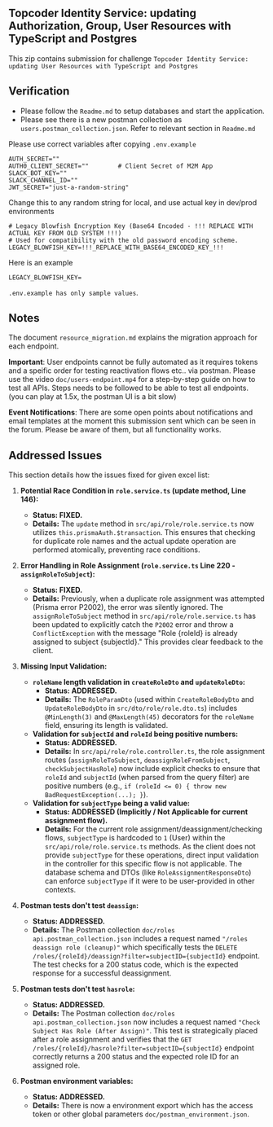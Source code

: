 ## Topcoder Identity Service: updating Authorization, Group, User Resources with TypeScript and Postgres 

This zip contains submission for challenge `Topcoder Identity Service: updating User Resources with TypeScript and Postgres`

## Verification

- Please follow the `Readme.md` to setup databases and start the application. 
- Please see there is a new postman collection as `users.postman_collection.json`. Refer to relevant section in `Readme.md`

Please use correct variables after copying `.env.example`

```
AUTH_SECRET=""
AUTH0_CLIENT_SECRET=""        # Client Secret of M2M App
SLACK_BOT_KEY=""
SLACK_CHANNEL_ID=""
JWT_SECRET="just-a-random-string"
```

Change this to any random string for local, and use actual key in dev/prod environments

```
# Legacy Blowfish Encryption Key (Base64 Encoded - !!! REPLACE WITH ACTUAL KEY FROM OLD SYSTEM !!!)
# Used for compatibility with the old password encoding scheme.
LEGACY_BLOWFISH_KEY=!!!_REPLACE_WITH_BASE64_ENCODED_KEY_!!!
```
Here is an example

```
LEGACY_BLOWFISH_KEY=
```
`.env.example has only sample values`.

## Notes

The document `resource_migration.md` explains the migration approach for each endpoint.

**Important**: User endpoints cannot be fully automated as it requires tokens and a speific order for testing reactivation flows etc.. via postman. Please use the video `doc/users-endpoint.mp4` for a step-by-step guide on how to test all APIs. Steps needs to be followed to be able to
test all endpoints. (you can play at 1.5x, the postman UI is a bit slow)

**Event Notifications**: There are some open points about notifications and email templates at the moment this submission sent which can be seen in the forum. Please be aware of them, but all functionality works.

## Addressed Issues

This section details how the issues fixed for given excel list:

1.  **Potential Race Condition in `role.service.ts` (update method, Line 146):**
    *   **Status: FIXED.**
    *   **Details:** The `update` method in `src/api/role/role.service.ts` now utilizes `this.prismaAuth.$transaction`. This ensures that checking for duplicate role names and the actual update operation are performed atomically, preventing race conditions.

2.  **Error Handling in Role Assignment (`role.service.ts` Line 220 - `assignRoleToSubject`):**
    *   **Status: FIXED.**
    *   **Details:** Previously, when a duplicate role assignment was attempted (Prisma error P2002), the error was silently ignored. The `assignRoleToSubject` method in `src/api/role/role.service.ts` has been updated to explicitly catch the `P2002` error and throw a `ConflictException` with the message "Role {roleId} is already assigned to subject {subjectId}." This provides clear feedback to the client.

3.  **Missing Input Validation:**
    *   **`roleName` length validation in `createRoleDto` and `updateRoleDto`:**
        *   **Status: ADDRESSED.**
        *   **Details:** The `RoleParamDto` (used within `CreateRoleBodyDto` and `UpdateRoleBodyDto` in `src/dto/role/role.dto.ts`) includes `@MinLength(3)` and `@MaxLength(45)` decorators for the `roleName` field, ensuring its length is validated.
    *   **Validation for `subjectId` and `roleId` being positive numbers:**
        *   **Status: ADDRESSED.**
        *   **Details:** In `src/api/role/role.controller.ts`, the role assignment routes (`assignRoleToSubject`, `deassignRoleFromSubject`, `checkSubjectHasRole`) now include explicit checks to ensure that `roleId` and `subjectId` (when parsed from the query filter) are positive numbers (e.g., `if (roleId <= 0) { throw new BadRequestException(...); }`).
    *   **Validation for `subjectType` being a valid value:**
        *   **Status: ADDRESSED (Implicitly / Not Applicable for current assignment flow).**
        *   **Details:** For the current role assignment/deassignment/checking flows, `subjectType` is hardcoded to `1` (User) within the `src/api/role/role.service.ts` methods. As the client does not provide `subjectType` for these operations, direct input validation in the controller for this specific flow is not applicable. The database schema and DTOs (like `RoleAssignmentResponseDto`) can enforce `subjectType` if it were to be user-provided in other contexts.

4.  **Postman tests don't test `deassign`:**
    *   **Status: ADDRESSED.**
    *   **Details:** The Postman collection `doc/roles api.postman_collection.json` includes a request named `"/roles deassign role (cleanup)"` which specifically tests the `DELETE /roles/{roleId}/deassign?filter=subjectID={subjectId}` endpoint. The test checks for a 200 status code, which is the expected response for a successful deassignment.

5.  **Postman tests don't test `hasrole`:**
    *   **Status: ADDRESSED.**
    *   **Details:** The Postman collection `doc/roles api.postman_collection.json` now includes a request named `"Check Subject Has Role (After Assign)"`. This test is strategically placed after a role assignment and verifies that the `GET /roles/{roleId}/hasrole?filter=subjectID={subjectId}` endpoint correctly returns a 200 status and the expected role ID for an assigned role.

6.  **Postman environment variables:**
    *   **Status: ADDRESSED.**
    *   **Details:** There is now a environment export which has the access token or other global parameters `doc/postman_environment.json`.    